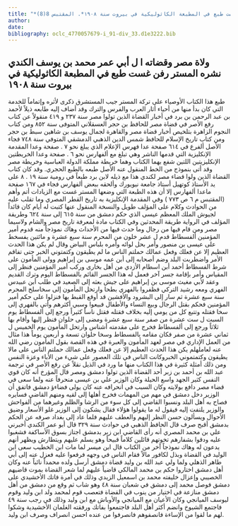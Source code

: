 ```yaml
---
title: "*مخطوطات ومطبوعات : ولاة مصر وقضاته ا ل أبي عمر محمد بن يوسف الكندي نشره المستر رفن غست طبع في المطبعة الكاثوليكية في بيروت سنة ١٩٠٨*. المقتبس 8(8)"
author: 
date: 
bibliography: oclc_4770057679-i_91-div_33.d1e3222.bib
---
```




##  ولاة مصر وقضاته  ا   ل  أبي عمر محمد بن يوسف الكندي  نشره المستر رفن غست طبع في   المطبعة الكاثوليكية  في  بيروت  سنة  ١٩٠٨ 


 طبع هذا الكتاب الأوصياء على تركة المستر جيب المستشرق ذكرى لأثره وإتماماً للخدمة التي كان بدأ منها من أحياء أثار العرب والفرس والترك وقد أضاف إليه طابعه ذيلاً لأحمد بن عبد الرحمن بن برد في أخبار القضاة الذين تولوا مصر سنة  ٢٣٧  و  ٤١٩  منقولاً عن كتاب رفع الأصر في قضاة مصر للحافظ بن حجر العسقلاني المتوفى سنة  ٨٥٢  ومن كتاب النجوم الزاهرة بتلخيص أخبار قضاة مصر والقاهرة لجمال يوسف بن شاهين سبط بن حجر ومن كتاب تاريخ الإسلام للحافظ  شمس الدين  الذهبي  الدمشقي المتوفي سنة  ٧٤٨  فجاء الأصل ألفرع في  ٦١٤  صفحة عدا فهرس الإعلام الذي يبلغ نحو  ٧  . صفحة وعدا المقدمة الإنكليزية التي قدمها الناشر وهي تبلغ مع ألفهارس نحو  ٦  . صفحة وعدا الخريطتين الإنكليزيتين اللتين شفع بهما الكتاب وهما خريطة مملكة الدولة العباسية وخريطة مصر وقد أتى بنموذج من الخط المنقول عنه الأصل طبعه بالطبع الحجري. وقد كان كتاب القضاة الذين ولوا قضاء مصر لكندي هذا مع ذيله لابن برد طبعاً في رومية سنة  ١٩  .  ٨  على يد الأستاذ كوتهيل أستاذ جامعة نيويورك وألحقه ببعض ألفهارس فجاء في  ١٦٧  صفحة ماعدا ألفهارس إلا أن هذه الطبعة التي وضعها المستر غست مع الزيادات أتم وأهم (المقتبس م  ٦  ص  ٧٧٣  ) وفي المقدمة الإنكليزية به تاريخ القطر المصري وما تقلب عليه من الحوادث وكلام على المؤلف طويل والنسخة المنقول عنها كتبت له أيام كان قائداً   لجيوش الملك المعظم عيسى الذي حكم دمشق من سنة  ٦١٥  إلى سنة  ٦٢٤  وطريقة المؤلف في الرواية طريقة المحدثين وفي الكتاب مادة لمعرفة تاريخ مصر والشام ولاسيما مصر ومن قام فيها من رجال وما حدث فيها من الأحداث وهاك نموذجاً منه قدوم أمير المؤمنين ألفسطاط قدم ل  عشر  خلون من المحرم سنة  سبع  عشرة  و  مائتين  يفسخط على عيسى بن منصور وأمر بحل لوائه وأمره بلباس البياض وقال لم يكن هذا الحدث العظيم إلا عن فعلك وفعل عمالك حملتم الناس ما لم يطيقون وكتمتوني الخبر حتى تفاقم الأمر واضطربت البلد وضم أصحابه إلى أبن عمه موسى بن إبراهيم وولى المأمون على شرط الفسطاط أحمد أبن اسطام الأزدي من أهل بخارى وركب أمير المؤمنين فنظر إلى المقياس وأمر بإقامة جسر آخر فعمل له هذا الجسر القائم بالفسطاط اليوم وترك القديم وعقد لأبي مغيث موسى بن إبراهيم على جيش بعثه إلى الصعيد في طلب أبن عبيدس الفهري ومعه رشيد التركي فظفروا بالفهري بطحا وارتحل المأمون إلى سخاسلخ المحرم سنة  سبع  عشرة  ثم سار إلى البشرود والأفشين قد أوقع القبط بها فنزلوا على حكم أمير المؤمنين فحكم بقتل الرجال وبيع النساء والأطفال فبيعوا وسبي أكثرهم وأتى بالفهري إلى سخا فقتله وتتبع كل من يومي إليه بخلاف فقتله فقتل ناساً كثيراً ورجع إلى ألفسطاط يوم السبت ل  ست  عشرة  من صفر سنة  سبع  عشرة  ومضى إلى حلوان فنظر إليها وأقام بها ثلاثاً ورجع إلى ألفسطاط فخرج على مقدمته أشناس وارتحل المأمون يوم الخميس ل  ثماني  عشرة  من صفر فكان مقامه بالفسطاط وسخا حلوان  تسعة  و  أربعين  يوماً هذا مثال من العمل الإداري في مصر لعهد المأمون والعبرة في هذه القصة بقول المأمون رضي الله عنه لعاملهلم يكن هذا الحدث العظيم إلا عن فعلك وفعل عمالك حملتم الناس على مالا يطيقون وكتمتموني الخبروكانت الناس في تلك العصور على شيء من الأباء وعزة النفس ومن ذلك أمثلة كثيرة في هذا الكتاب منها ما ورد في الذيل نقلاً عن رفع الأصر في ترجمة عبد الله بن أحمد بن زبر  أحد  القضاة الذين تولوا دمشق ومصر قال المؤرخ أنه كان قوي النفس كثير الجهد واسع الحيلة وكان الوزير علي بن عيسى منحرفاً عنه ولما سعى في قضاء مصر دافع بولايته وكان السبب في انحرافه عنه كان يولى فضاءؤ دمشق فاتفق أن الوزير دخل دمشق في مهم من المهمات فخرج أهلها إلى لقيه ومنهم القاضي فسايره فصاح به أهل البلد ونسبوا   القاضي إلى كل سوء من الرشا والظلم وغيرهما من ألفواحش والوزير يلتفت إليه فيقول له ما يقولوا هؤلاء فقال يشكون إلى الوزير غلو الأسعار وضيق الأحوال ويسألون حسن النظر إليهم والعطف عليهم فلما عاد إلى بغداد صرفه عن الحكم بدمشق أقبح صرف قال الحافظ  الذهبي  في حوادث سنة  ٣٢٩  قال أبو عمر الكندي أخبرني علي بن محمد المصري أنه رأى القاضي ابن زبر بدمشق اجتاز بسوق الأساكفة فشغبوا عليه ودقوا بشفارهم تخوتهم قائلين كلاماً قبيحاً وهو يسلم عليهم ويتطارش ويظهر أنهم يدعون له وهاك نموذجاً آخر من الكتاب قال ابن ميسر لما مات ابن الخطيب سعى ابن الوليد في القضاة وبذل لكافور مالاً فقام الناس في وجهه فرفعوا عليه فعزل عنه إلى أبي طاهر الذهلي ولما ولي عبد الله بن وليد قضاة دمشق أرسل ولده محمداً نائباً عنه وكان أهل دمشق اختاروا حكم بن محمد المالكي قاضياً عليهم لما شعر القضاة بموت قاضيهم الخصيبي وإعزال خليفته محمد بن اسمعيل الزيدي وذلك في أمرة فاتك الأخشيدي على دمشق فوصل محمد إلى دمشق في شعبان سنة  ٤٨  وهو شاب ثم وقع من دمشق من أهل دمشق منازعة في اختيار من ينوب في القضاة فتعصب قوم لمحمد ولد ابن وليد وقوم ليوسف الميانجي وكان الأعيان مع الميانجي والأوباش مع ابن وليد وذلك في رجب سنة  ٤٩  فاجتمع الشيوخ وانضم أكثر أهل البلد فاجتمعوا بفاتك ورفقته الغلمان الأخشيدية وشكوا لهم ما لقوا من الإساءة فانصفوهم فانصرفوا من عنده احسن انصراف وصرف ابن وليد. 
